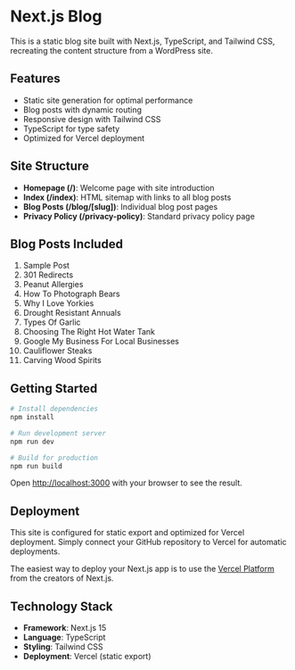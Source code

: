 # Next.js Blog

This is a static blog site built with Next.js, TypeScript, and Tailwind CSS, recreating the content structure from a WordPress site.

## Features

- Static site generation for optimal performance
- Blog posts with dynamic routing
- Responsive design with Tailwind CSS
- TypeScript for type safety
- Optimized for Vercel deployment

## Site Structure

- **Homepage (/)**: Welcome page with site introduction
- **Index (/index)**: HTML sitemap with links to all blog posts
- **Blog Posts (/blog/[slug])**: Individual blog post pages
- **Privacy Policy (/privacy-policy)**: Standard privacy policy page

## Blog Posts Included

1. Sample Post
2. 301 Redirects
3. Peanut Allergies
4. How To Photograph Bears
5. Why I Love Yorkies
6. Drought Resistant Annuals
7. Types Of Garlic
8. Choosing The Right Hot Water Tank
9. Google My Business For Local Businesses
10. Cauliflower Steaks
11. Carving Wood Spirits

## Getting Started

```bash
# Install dependencies
npm install

# Run development server
npm run dev

# Build for production
npm run build
```

Open [http://localhost:3000](http://localhost:3000) with your browser to see the result.

## Deployment

This site is configured for static export and optimized for Vercel deployment. Simply connect your GitHub repository to Vercel for automatic deployments.

The easiest way to deploy your Next.js app is to use the [Vercel Platform](https://vercel.com/new?utm_medium=default-template&filter=next.js&utm_source=create-next-app&utm_campaign=create-next-app-readme) from the creators of Next.js.

## Technology Stack

- **Framework**: Next.js 15
- **Language**: TypeScript
- **Styling**: Tailwind CSS
- **Deployment**: Vercel (static export)
